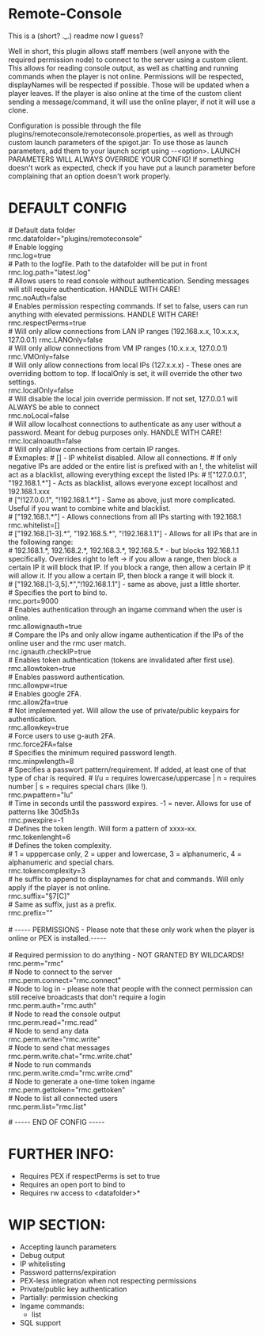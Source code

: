 # Remote-Console

This is a (short? ._.) readme now I guess?

Well in short, this plugin allows staff members (well anyone with the required permission node) to connect to the server using a custom client.
This allows for reading console output, as well as chatting and running commands when the player is not online.
Permissions will be respected, displayNames will be respected if possible. Those will be updated when a player leaves.
If the player is also online at the time of the custom client sending a message/command, it will use the online player, if not it will use a clone.

Configuration is possible through the file plugins/remoteconsole/remoteconsole.properties, as well as through custom launch parameters of the spigot.jar:
To use those as launch parameters, add them to your launch script using --\<option\>.
LAUNCH PARAMETERS WILL ALWAYS OVERRIDE YOUR CONFIG! If something doesn't work as expected, check if you have put a launch parameter before complaining that an option doesn't work properly.

# DEFAULT CONFIG
\# Default data folder<br/>
rmc.datafolder="plugins/remoteconsole"<br/>
\# Enable logging<br/>
rmc.log=true<br/>
\# Path to the logfile. Path to the datafolder will be put in front<br/>
rmc.log.path="latest.log"<br/>
\# Allows users to read console without authentication. Sending messages will still require authentication. HANDLE WITH CARE!<br/>
rmc.noAuth=false<br/>
\# Enables permission respecting commands. If set to false, users can run anything with elevated permissions. HANDLE WITH CARE!<br/>
rmc.respectPerms=true<br/>
\# Will only allow connections from LAN IP ranges (192.168.x.x, 10.x.x.x, 127.0.0.1)
rmc.LANOnly=false<br/>
\# Will only allow connections from VM IP ranges (10.x.x.x, 127.0.0.1)<br/>
rmc.VMOnly=false<br/>
\# Will only allow connections from local IPs (127.x.x.x) - These ones are overriding bottom to top. If localOnly is set, it will override the other two settings.<br/>
rmc.localOnly=false<br/>
\# Will disable the local join override permission. If not set, 127.0.0.1 will ALWAYS be able to connect<br/>
rmc.noLocal=false<br/>
\# Will allow localhost connections to authenticate as any user without a password. Meant for debug purposes only. HANDLE WITH CARE!<br/>
rmc.localnoauth=false<br/>
\# Will only allow connections from certain IP ranges.<br/>
\# Exmaples:
\# [] - IP whitelist disabled. Allow all connections.
\# If only negative IPs are added or the entire list is prefixed with an !, the whitelist will act as a blacklist, allowing everything except the listed IPs:
\# !["127.0.0.1", "192.168.1.\*"] - Acts as blacklist, allows everyone except localhost and 192.168.1.xxx<br/>
\# ["!127.0.0.1", "!192.168.1.\*"] - Same as above, just more complicated. Useful if you want to combine white and blacklist.<br/>
\# ["192.168.1.\*"] - Allows connections from all IPs starting with 192.168.1<br/>
rmc.whitelist=[]<br/>
\# ["192.168.[1-3].\*", "192.168.5.\*", "!192.168.1.1"] - Allows for all IPs that are in the following range:<br/>
\# 192.168.1.\*, 192.168.2.\*, 192.168.3.\*, 192.168.5.\* - but blocks 192.168.1.1 specifically. Overrides right to left -> if you allow a range, then block a certain IP it will block that IP. If you block a range, then allow a certain IP it will allow it. If you allow a certain IP, then block a range it will block it.<br/>
\# ["192.168.[1-3,5].\*","!192.168.1.1"] - same as above, just a little shorter.<br/>
\# Specifies the port to bind to.<br/>
rmc.port=9000<br/>
\# Enables authentication through an ingame command when the user is online.<br/>
rmc.allowignauth=true<br/>
\# Compare the IPs and only allow ingame authentication if the IPs of the online user and the rmc user match.<br/>
rnc.ignauth.checkIP=true<br/>
\# Enables token authentication (tokens are invalidated after first use).<br/>
rmc.allowtoken=true<br/>
\# Enables password authentication.<br/>
rmc.allowpw=true<br/>
\# Enables google 2FA.<br/>
rmc.allow2fa=true<br/>
\# Not implemented yet. Will allow the use of private/public keypairs for authentication.<br/>
rmc.allowkey=true<br/>
\# Force users to use g-auth 2FA.<br/>
rmc.force2FA=false<br/>
\# Specifies the minimum required password length.<br/>
rmc.minpwlength=8<br/>
\# Specifies a passwort pattern/requirement. If added, at least one of that type of char is required.
\# l/u = requires lowercase/uppercase | n = requires number | s = requires special chars (like !).<br/>
rmc.pwpattern="lu"<br/>
\# Time in seconds until the password expires. -1 = never. Allows for use of patterns like 30d5h3s<br/>
rmc.pwexpire=-1<br/>
\# Defines the token length. Will form a pattern of xxxx-xx.<br/>
rmc.tokenlenght=6<br/>
\# Defines the token complexity.<br/>
\# 1 = upppercase only, 2 = upper and lowercase, 3 = alphanumeric, 4 = alphanumeric and special chars.<br/>
rmc.tokencomplexity=3<br/>
\# he suffix to append to displaynames for chat and commands. Will only apply if the player is not online.<br/>
rmc.suffix="§7[C]"<br/>
\# Same as suffix, just as a prefix.<br/>
rmc.prefix=""<br/><br/>
\# ----- PERMISSIONS -  Please note that these only work when the player is online or PEX is installed.-----<br/><br/>
\# Required permission to do anything - NOT GRANTED BY WILDCARDS!<br/>
rmc.perm="rmc"<br/>
\# Node to connect to the server<br/>
rmc.perm.connect="rmc.connect"<br/>
\# Node to log in - please note that people with the connect permission can still receive broadcasts that don't require a login<br/>
rmc.perm.auth="rmc.auth"<br/>
\# Node to read the console output<br/>
rmc.perm.read="rmc.read"<br/>
\# Node to send any data<br/>
rmc.perm.write="rmc.write"<br/>
\# Node to send chat messages<br/>
rmc.perm.write.chat="rmc.write.chat"<br/>
\# Node to run commands<br/>
rmc.perm.write.cmd="rmc.write.cmd"<br/>
\# Node to generate a one-time token ingame<br/>
rmc.perm.gettoken="rmc.gettoken"<br/>
\# Node to list all connected users<br/>
rmc.perm.list="rmc.list"<br/>

\# ----- END OF CONFIG -----

# FURTHER INFO:

- Requires PEX if respectPerms is set to true
- Requires an open port to bind to
- Requires rw access to \<datafolder\>*

# WIP SECTION:

- Accepting launch parameters
- Debug output
- IP whitelisting
- Password patterns/expiration
- PEX-less integration when not respecting permissions
- Private/public key authentication
- Partially: permission checking
- Ingame commands:
  - list
- SQL support
